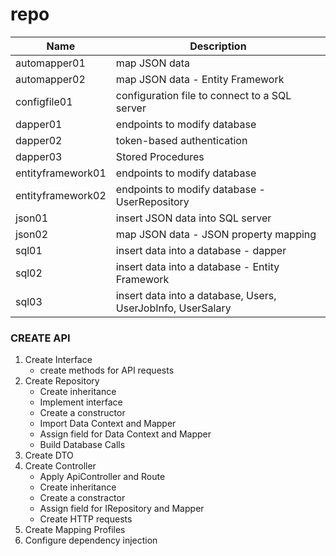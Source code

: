 # repo
| Name | Description |
| -----| ------------|
automapper01 | map JSON data 
automapper02 | map JSON data - Entity Framework
configfile01 |configuration file to connect to a SQL server
dapper01 | endpoints to modify database
dapper02 | token-based authentication
dapper03 | Stored Procedures
entityframework01 | endpoints to modify database
entityframework02 | endpoints to modify database - UserRepository
json01 | insert JSON data into SQL server
json02 | map JSON data - JSON property mapping
sql01 | insert data into a database - dapper
sql02 | insert data into a database - Entity Framework
sql03 | insert data into a database, Users, UserJobInfo, UserSalary

### CREATE API

1. Create Interface
    - create methods for API requests
2. Create Repository
    - Create inheritance
    - Implement interface
    - Create a constructor
    - Import Data Context and Mapper
    - Assign field for Data Context and Mapper
    - Build Database Calls
4. Create DTO 
5. Create Controller
    - Apply ApiController and Route
    - Create inheritance
    - Create a constractor
    - Assign field for IRepository and Mapper
    - Create HTTP requests
6. Create Mapping Profiles
7. Configure dependency injection
